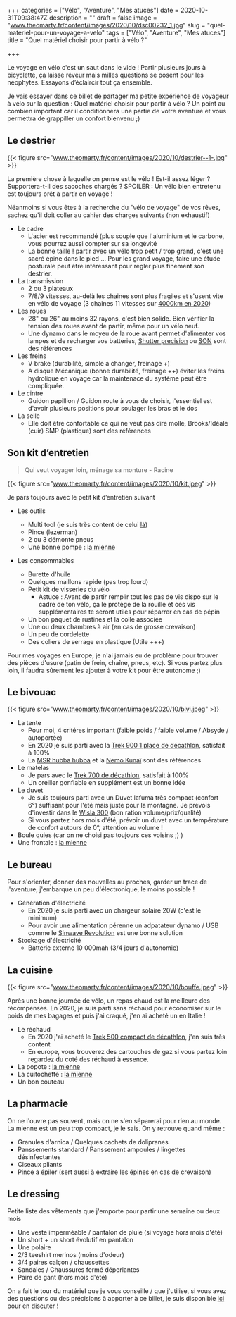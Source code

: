 +++
categories = ["Vélo", "Aventure", "Mes atuces"]
date = 2020-10-31T09:38:47Z
description = ""
draft = false
image = "www.theomarty.fr/content/images/2020/10/dsc00232_1.jpg"
slug = "quel-materiel-pour-un-voyage-a-velo"
tags = ["Vélo", "Aventure", "Mes atuces"]
title = "Quel matériel choisir pour partir à vélo ?"

+++


Le voyage en vélo c'est un saut dans le vide ! Partir plusieurs jours à bicyclette, ça laisse rêveur mais milles questions se posent pour les néophytes. Essayons d’éclaircir tout ça ensemble.

Je vais essayer dans ce billet de partager ma petite expérience de voyageur à vélo sur la question : Quel matériel choisir pour partir à vélo ? Un point au combien important car il conditionnera une partie de votre aventure et vous permettra de grappiller un confort bienvenu ;)

## Le destrier

{{< figure src="www.theomarty.fr/content/images/2020/10/destrier--1-.jpg" >}}

La première chose à laquelle on pense est le vélo ! Est-il assez léger ? Supportera-t-il des sacoches chargés ? SPOILER : Un vélo bien entretenu est toujours prêt à partir en voyage !

Néanmoins si vous êtes à la recherche du "vélo de voyage" de vos rêves, sachez qu'il doit coller au cahier des charges suivants (non exhaustif)

* Le cadre
    * L'acier est recommandé (plus souple que l'aluminium et le carbone, vous pourrez aussi compter sur sa longévité
    * La bonne taille ! partir avec un vélo trop petit / trop grand, c'est une sacré épine dans le pied ... Pour les grand voyage, faire une étude posturale peut être intéressant pour régler plus finement son destrier.
* La transmission  
    * 2 ou 3 plateaux 
    * 7/8/9 vitesses, au-delà les chaines sont plus fragiles et s'usent vite en vélo de voyage (3 chaines 11 vitesses sur [4000km en 2020](www.theomarty.fr/le-grand-tour-des-alpes-a-velo-cargo/))
*  Les roues
    *  28" ou 26" au moins 32 rayons, c'est bien solide. Bien vérifier la tension des roues avant de partir, même pour un vélo neuf.
    *  Une dynamo dans le moyeu de la roue avant permet d'alimenter vos lampes et de recharger vos batteries, [Shutter precision](https://www.sp-dynamo.com/index.html) ou [SON](https://berthoudcycles.fr/fr/692-moyeu-dynamo-son-28-32trs-noir-ref303211303212.html) sont des références 
*  Les freins 
    *  V brake (durabilité, simple à changer, freinage +)
    *  A disque Mécanique (bonne durabilité, freinage ++) éviter les freins hydrolique en voyage car la maintenace du système peut être compliquée.
*  Le cintre
    *  Guidon papillion / Guidon route à vous de choisir, l'essentiel est d'avoir plusieurs positions pour soulager les bras et le dos
*  La selle 
    *  Elle doit être confortable ce qui ne veut pas dire molle, Brooks/Idéale (cuir) SMP (plastique) sont des références

## Son kit d’entretien

> Qui veut voyager loin, ménage sa monture - Racine

{{< figure src="www.theomarty.fr/content/images/2020/10/kit.jpeg" >}}

Je pars toujours avec le petit kit d’entretien suivant

* Les outils
    * Multi tool (je suis très content de celui [là](https://www.bike24.com/p217140.html))
    * Pince (lezerman)
    * 2 ou 3 démonte pneus
    * Une bonne pompe : [la mienne](https://www.topeak.com/global/en/products/mini-pumps/248-mini-morph-)

* Les consommables
    * Burette d'huile
    * Quelques maillons rapide (pas trop lourd)
    * Petit kit de visseries du vélo
        * Astuce : Avant de partir remplir tout les pas de vis dispo sur le cadre de ton vélo, ça le protège de la rouille et ces vis supplémentaires te seront utiles pour réparrer en cas de pépin
    * Un bon paquet de rustines et la colle associée
    * Une ou deux chambres à air (en cas de grosse crevaison)
    * Un peu de cordelette
    * Des coliers de serrage en plastique (Utile +++)

Pour mes voyages en Europe, je n'ai jamais eu de problème pour trouver des pièces d'usure (patin de frein, chaîne, pneus, etc). Si vous partez plus loin, il faudra sûrement les ajouter à votre kit pour être autonome ;)

## Le bivouac

{{< figure src="www.theomarty.fr/content/images/2020/10/bivi.jpeg" >}}

* La tente
    * Pour moi, 4 critéres important (faible poids / faible volume / Absyde / autoportée)
    * En 2020 je suis parti avec la [Trek 900 1 place de décathlon](https://www.decathlon.fr/p/tente-de-trekking-autoportante-3-saisons-trek-900-grise-1-personne/_/R-p-305777?mc=8545744), satisfait à 100%
    * La [MSR hubba hubba](https://www.msrgear.com/fr/tentes/backpacking-tents/tente-de-randonn%C3%A9e-ultral%C3%A9g%C3%A8re-hubba-hubba-nx-pour-deux-personnes/06204.html) et la [Nemo Kunaï](https://www.nemoequipment.com/product/kunai/)  sont des références
* Le matelas
    * Je pars avec le [Trek 700 de décathlon](https://www.decathlon.fr/p/matelas-de-trekking-gonflable-trek-700-air-l-jaune/_/R-p-189392?mc=8493395&c=OCRE), satisfait à 100%
    * Un oreiller gonflable en supplément est un bonne idée
* Le duvet
    * Je suis toujours parti avec un Duvet lafuma très compact (confort 6°) suffisant pour l'été mais juste pour la montagne. Je prévois d'investir dans le [Wisla 300](https://www.rayonrando.com/sacs-de-couchage-10c-a-5c/1857-sac-de-couchage-down-ultralite-300.html) (bon ration volume/prix/qualité)  
    * Si vous partez hors mois d'été, prévoir un duvet avec un température de confort autours de 0°, attention au volume !
* Boule quies (car on ne choisi pas toujours ces voisins ;) ) 
* Une frontale : [la mienne ](https://www.manomano.fr/p/lampe-frontale-petzl-tactikka-noire-compacte-250-lumens-e093ha00-13758971#/)

## Le bureau

Pour s'orienter, donner des nouvelles au proches, garder un trace de l'aventure, j'embarque un peu d'électronique, le moins possible !

* Génération d'électricité
    * En 2020 je suis parti avec un chargeur solaire 20W (c'est le minimum)
    * Pour avoir une alimentation pérenne un adpatateur dynamo / USB comme le [Sinwave Revolution](https://www.cyclo-randonnee.fr/rechargement-200/chargeur-sinewave-revolution-2543.html) est une bonne solution
* Stockage d'électricité
    * Batterie externe 10 000mah (3/4 jours d'autonomie)



## La cuisine

{{< figure src="www.theomarty.fr/content/images/2020/10/bouffe.jpeg" >}}

Après une bonne journée de vélo, un repas chaud est la meilleure des récompenses. En 2020, je suis parti sans réchaud pour économiser sur le poids de mes bagages et puis j'ai craqué, j'en ai acheté un en Italie !

* Le réchaud 
    * En 2020 j'ai acheté le [Trek 500 compact de décathlon](https://www.decathlon.fr/p/rechaud-a-gaz-leger-avec-piezo-de-trek-trek-500-compact/_/R-p-310238?mc=8559534), j'en suis très content
    * En europe, vous trouverez des cartouches de gaz si vous partez loin regardez du coté des réchaud à essence. 
* La popote : [la mienne](https://www.decathlon.fr/p/popote-camp-du-randonneur-mh100-inox-1-personne-1-1l/_/R-p-174674?mc=8492724&c=GRIS)
* La cuitochette : [la mienne](https://www.planetx.co.uk/i/q/CPJOBTSK/jobsworth-titanium-spork-and-knife) 
* Un bon couteau

## La pharmacie

On ne l'ouvre pas souvent, mais on ne s'en séparerai pour rien au monde. La mienne est un peu trop compact, je le sais. On y retrouve quand même :

* Granules d'arnica / Quelques cachets de dolipranes
* Panssements standard / Panssement ampoules / lingettes désinfectantes
* Ciseaux pliants
* Pince à épiler (sert aussi à extraire les épines en cas de crevaison)

## Le dressing

Petite liste des vêtements que j'emporte pour partir une semaine ou deux mois

* Une veste imperméable / pantalon de pluie (si voyage hors mois d'été) 
* Un short + un short évolutif en pantalon
* Une polaire
* 2/3 teeshirt merinos (moins d'odeur)
* 3/4 paires calçon / chaussettes
* Sandales / Chaussures fermé déperlantes
* Paire de gant (hors mois d'été)

On a fait le tour du matériel que je vous conseille / que j'utilise, si vous avez des questions ou des précisions à apporter à ce billet, je suis disponible [ici](https://www.facebook.com/TheoAVelo/) pour en discuter !


